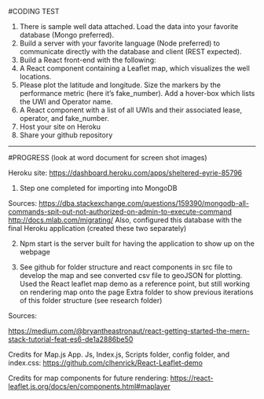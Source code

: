 ﻿#CODING TEST
1.	There is sample well data attached. Load the data into your favorite database (Mongo preferred).
2.	Build a server with your favorite language (Node preferred) to communicate directly with the database and client (REST expected).
3.	Build a React front-end with the following:
4.	A React component containing a Leaflet map, which visualizes the well locations.
5.	Please plot the latitude and longitude. Size the markers by the performance metric (here it’s fake_number). Add a hover-box which lists the UWI and Operator name.
6.	A React component with a list of all UWIs and their associated lease, operator, and fake_number.
7.	Host your site on Heroku
8.	Share your github repository
____________________________________________________________________________________________________________________________________
#PROGRESS (look at word document for screen shot images)

Heroku site: https://dashboard.heroku.com/apps/sheltered-eyrie-85796

1.	Step one completed for importing into MongoDB

Sources:
https://dba.stackexchange.com/questions/159390/mongodb-all-commands-spit-out-not-authorized-on-admin-to-execute-command
http://docs.mlab.com/migrating/
Also, configured this database with the final Heroku application (created these two separately)






2.	Npm start is the server built for having the application to show up on the webpage

3.	See github for folder structure and react components in src file to develop the map and see converted csv file to geoJSON for plotting. Used the React leaflet map demo as a reference point, but still working on rendering map onto the page
Extra folder to show previous iterations of this folder structure (see research folder)

Sources:

https://medium.com/@bryantheastronaut/react-getting-started-the-mern-stack-tutorial-feat-es6-de1a2886be50

Credits for Map.js App. Js, Index.js, Scripts folder, config folder, and index.css: https://github.com/clhenrick/React-Leaflet-demo 

Credits for map components for future rendering:
https://react-leaflet.js.org/docs/en/components.html#maplayer





